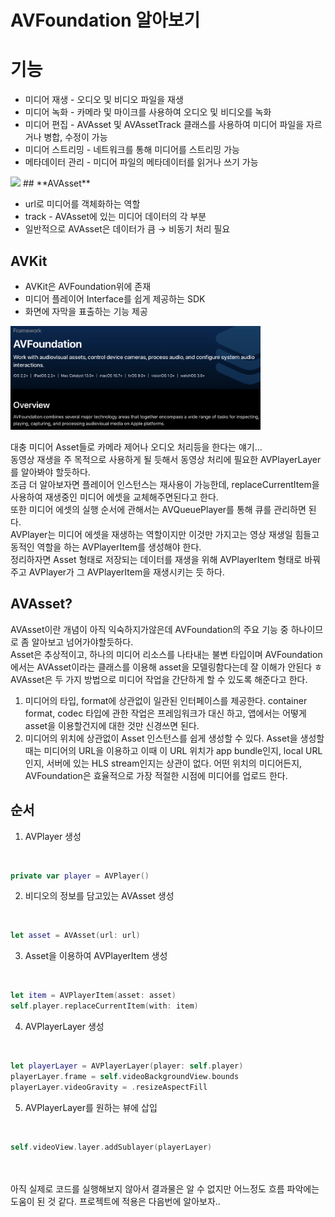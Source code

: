 # AVFoundation 알아보기

# 기능

- 미디어 재생 - 오디오 및 비디오 파일을 재생
- 미디어 녹화 - 카메라 및 마이크를 사용하여 오디오 및 비디오를 녹화
- 미디어 편집 - AVAsset 및 AVAssetTrack 클래스를 사용하여 미디어 파일을 자르거나 병합, 수정이 가능
- 미디어 스트리밍 - 네트워크를 통해 미디어를 스트리밍 가능
- 메타데이터 관리 - 미디어 파일의 메타데이터를 읽거나 쓰기 가능

<img width="400" src="https://developer.apple.com/library/archive/documentation/AudioVideo/Conceptual/AVFoundationPG/Art/frameworksBlockDiagram_2x.png">
## **AVAsset**

- url로 미디어를 객체화하는 역할
- track - AVAsset에 있는 미디어 데이터의 각 부분
- 일반적으로  AVAsset은 데이터가 큼 → 비동기 처리 필요

## AVKit

- AVKit은 AVFoundation위에 존재
- 미디어 플레이어 Interface를 쉽게 제공하는 SDK
- 화면에 자막을 표출하는 기능 제공

<img width="400" src="avfoundation1.png">

대충 미디어 Asset들로 카메라 제어나 오디오 처리등을 한다는 얘기...<br>
동영상 재생을 주 목적으로 사용하게 될 듯해서 동영상 처리에 필요한 AVPlayerLayer를 알아봐야 할듯하다.<br>
조금 더 알아보자면 플레이어 인스턴스는 재사용이 가능한데, replaceCurrentItem을 사용하여 재생중인 미디어 에셋을 교체해주면된다고 한다.<br>
또한 미디어 에셋의 실행 순서에 관해서는 AVQueuePlayer를 통해 큐를 관리하면 된다.<br>
AVPlayer는 미디어 에셋을 재생하는 역할이지만 이것만 가지고는 영상 재생일 힘들고 동적인 역할을 하는 AVPlayerItem를 생성해야 한다.<br>
정리하자면 Asset 형태로 저장되는 데이터를 재생을 위해 AVPlayerItem 형태로 바꿔주고 AVPlayer가 그 AVPlayerItem을 재생시키는 듯 하다.<br>

## AVAsset?
AVAsset이란 개념이 아직 익숙하지가않은데 AVFoundation의 주요 기능 중 하나이므로 좀 알아보고 넘어가야할듯하다. <br>
Asset은 추상적이고, 하나의 미디어 리소스를 나타내는 불변 타입이며 AVFoundation에서는 AVAsset이라는 클래스를 이용해 asset을 모델링함다는데 잘 이해가 안된다 ㅎ <br> 
AVAsset은 두 가지 방법으로 미디어 작업을 간단하게 할 수 있도록 해준다고 한다. <br>
1. 미디어의 타입, format에 상관없이 일관된 인터페이스를 제공한다. container format, codec 타입에 관한 작업은 프레임워크가 대신 하고, 앱에서는 어떻게 asset을 이용할건지에 대한 것만 신경쓰면 된다.
2. 미디어의 위치에 상관없이 Asset 인스턴스를 쉽게 생성할 수 있다. Asset을 생성할 때는 미디어의 URL을 이용하고 이때 이 URL 위치가 app bundle인지, local URL인지, 서버에 있는 HLS stream인지는 상관이 없다. 어떤 위치의 미디어든지, AVFoundation은 효율적으로 가장 적절한 시점에 미디어를 업로드 한다.

## 순서
1. AVPlayer 생성
<br>

``` swift
private var player = AVPlayer()
```

2. 비디오의 정보를 담고있는 AVAsset 생성
<br>

```swift
let asset = AVAsset(url: url)
```

3. Asset을 이용하여 AVPlayerItem 생성
<br>

``` swift
let item = AVPlayerItem(asset: asset)
self.player.replaceCurrentItem(with: item)
```
4. AVPlayerLayer 생성
<br>

``` swift
let playerLayer = AVPlayerLayer(player: self.player)
playerLayer.frame = self.videoBackgroundView.bounds
playerLayer.videoGravity = .resizeAspectFill
```

5. AVPlayerLayer를 원하는 뷰에 삽입
<br>

``` swift
self.videoView.layer.addSublayer(playerLayer)
```

<br>
<br>
아직 실제로 코드를 실행해보지 않아서 결과물은 알 수 없지만 어느정도 흐름 파악에는 도움이 된 것 같다.
프로젝트에 적용은 다음번에 알아보자..
